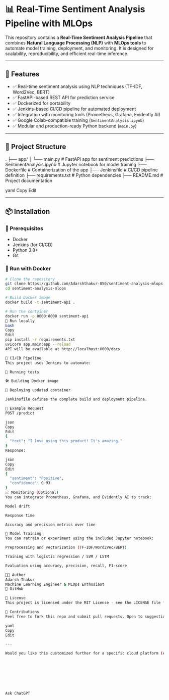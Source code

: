 
# 📊 Real-Time Sentiment Analysis Pipeline with MLOps

This repository contains a **Real-Time Sentiment Analysis Pipeline** that combines **Natural Language Processing (NLP)** with **MLOps tools** to automate model training, deployment, and monitoring. It is designed for scalability, reproducibility, and efficient real-time inference.

---

## 🚀 Features

- ✅ Real-time sentiment analysis using NLP techniques (TF-IDF, Word2Vec, BERT)
- ✅ FastAPI-based REST API for prediction service
- ✅ Dockerized for portability
- ✅ Jenkins-based CI/CD pipeline for automated deployment
- ✅ Integration with monitoring tools (Prometheus, Grafana, Evidently AI)
- ✅ Google Colab-compatible training (`SentimentAnalysis.ipynb`)
- ✅ Modular and production-ready Python backend (`main.py`)

---

## 🧠 Project Structure

.
├── app/
│ └── main.py # FastAPI app for sentiment predictions
├── SentimentAnalysis.ipynb # Jupyter notebook for model training
├── Dockerfile # Containerization of the app
├── Jenkinsfile # CI/CD pipeline definition
├── requirements.txt # Python dependencies
├── README.md # Project documentation

yaml
Copy
Edit

---

## 📦 Installation

### 🔧 Prerequisites

- Docker
- Jenkins (for CI/CD)
- Python 3.8+
- Git

### 🐳 Run with Docker

```bash
# Clone the repository
git clone https://github.com/Adarshthakur-850/sentiment-analysis-mlops.git
cd sentiment-analysis-mlops

# Build Docker image
docker build -t sentiment-api .

# Run the container
docker run -p 8000:8000 sentiment-api
🧪 Run locally
bash
Copy
Edit
pip install -r requirements.txt
uvicorn app.main:app --reload
API will be available at http://localhost:8000/docs.

🔄 CI/CD Pipeline
This project uses Jenkins to automate:

🧪 Running tests

🛠️ Building Docker image

🚀 Deploying updated container

Jenkinsfile defines the complete build and deployment pipeline.

🧪 Example Request
POST /predict

json
Copy
Edit
{
  "text": "I love using this product! It's amazing."
}
Response:

json
Copy
Edit
{
  "sentiment": "Positive",
  "confidence": 0.93
}
📈 Monitoring (Optional)
You can integrate Prometheus, Grafana, and Evidently AI to track:

Model drift

Response time

Accuracy and precision metrics over time

🧠 Model Training
You can retrain or experiment using the included Jupyter notebook:

Preprocessing and vectorization (TF-IDF/Word2Vec/BERT)

Training with logistic regression / SVM / LSTM

Evaluation using accuracy, precision, recall, F1-score

👨‍💻 Author
Adarsh Thakur
Machine Learning Engineer & MLOps Enthusiast
🔗 GitHub

📃 License
This project is licensed under the MIT License - see the LICENSE file for details.

🙌 Contributions
Feel free to fork this repo and submit pull requests. Open to suggestions and collaborations!

yaml
Copy
Edit

---

Would you like this customized further for a specific cloud platform (AWS, GCP, etc.) or pipeline tool (GitHub Actions instead of Jenkins)?








Ask ChatGPT
